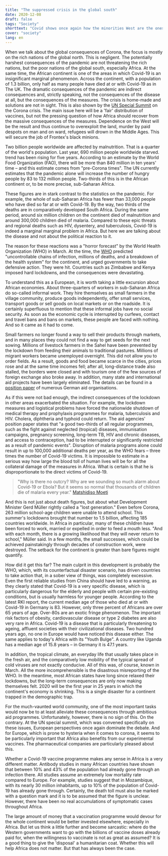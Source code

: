 ```yaml
---
title: "The suppressed crisis in the global south"
date: 2020-12-08
draft: false
tags: "Society"
shorttext: "Covid shows once again how the minorities West are the ones who complain while the rest are fighting for their own existence without votes."
cover: "society"
lang: en
---
```


When we talk about the global consequences of Corona, the focus is mostly on the rich nations of the global north. This is negligent. The potentially harshest consequences of the pandemic are not threatening the rich nations, but the poor nations of the global south, especially Africa. At the same time, the African continent is one of the areas in which Covid-19 is an insignificant marginal phenomenon. Across the continent, with a population of 1.3 billion, only half as many people have died at or with Covid-19 as in The UK. The dramatic consequences of the pandemic are indirect consequences and, strictly speaking, not the consequences of the disease at all, but the consequences of the measures. The crisis is home-made and solutions are not in sight. This is also shown by the [UN Special Summit](https://www.tagesschau.de/ausland/un-sondergipfel-coronavirus-impfstoff-101.html "Besser spät als nie?") on the Corona crisis. The main issue here will be a 'fair' distribution of vaccines, but not the pressing question of how Africa should recover from the massive consequences of the measures. Dependence on the West will be the result and thus continue to overexploit the land, murder by paid despots on man and on ward, refugees will drown in the Middle Ages. This will secure the job of Frontex's black minions.

Two billion people worldwide are affected by malnutrition. That is a quarter of the world's population. Last year, 690 million people worldwide starved. trend has been rising for five years. According to an estimate by the World Food Organization (FAO), there will be more than 840 million in ten years' time – and this estimate comes from "pre-Corona times". The UN currently estimates that the pandemic alone will increase the number of hungry people by 83 to 132 million people. Two-thirds of this is in the African continent or, to be more precise, sub-Saharan Africa.

These figures are in stark contrast to the statistics on the pandemic. For example, the whole of sub-Saharan Africa has fewer than 33,000 people who have died so far at or with Covid-19. By the way, two thirds of the deaths are in comparatively developed South Africa. During the same period, around six million children on the continent died of malnutrition and around 300,000 children died of malaria. Compared to these epic threats and regional deaths such as HIV, dysentery, and tuberculosis, Covid-19 is indeed a marginal marginal problem in Africa. But here we are talking about the disease and not about the political reaction to it.

The reason for these reactions was a "horror forecast" by the World Health Organization (WHO) in March. At the time, the [WHO](https://www.aerzteblatt.de/archiv/216276/COVID-19-in-Afrika-Afrika-scheint-sicherer-als-Europa "COVID-19 in Afrika: Afrika scheint sicherer als Europa") predicted "uncontrollable chains of infection, millions of deaths, and a breakdown of the health system" for the continent, and urged governments to take defensive action. They were hit. Countries such as Zimbabwe and Kenya imposed hard lockdowns, and the consequences were devastating.

To understand this as a European, it is worth taking a little excursion about African economies. About three-quarters of workers in sub-Saharan Africa do so-called informal work. They hire themselves as small farmers in the village community, produce goods independently, offer small services, transport goods or sell goods on local markets or on the roadside. It is certainly superfluous to mention that these informal jobs have no social security. As soon as the economic cycle is interrupted by curfews, contact and travel bans and bans on markets, these people are faced with nothing. And so it came as it had to come.

Small farmers no longer found a way to sell their products through markets, and in many places they could not find a way to get seeds for the next sowing. Millions of livestock farmers in the Sahel have been prevented by the lockdown from feeding their animals to traditional pastures. Millions of migrant workers became unemployed overnight. This did not allow you to order fields. As a result, goods and food became scarce in the cities, prices rose and at the same time incomes fell; after all, long-distance trade also stalled, the borders were closed and with tourism one of the few sources of foreign exchange also broke away. In addition, many state and international aid projects have been largely eliminated. The details can be found in a [position paper](/static/downloads/2020-Positionspapier_Corona-Gerechter_Ausgleich_Lang-Buendnis-Entwicklung-Hilft.pdf "Für einen gerechten Ausgleich") of numerous German aid organisations.

As if this were not bad enough, the indirect consequences of the lockdown in other areas exacerbated the situation. For example, the lockdown measures and logistical problems have forced the nationwide shutdown of medical therapy and prophylaxis programmes for malaria, tuberculosis and HIV. Cholera, diphtheria and typhoid could return. The aid agencies' position paper states that "a good two-thirds of all regular programmes, such as the fight against neglected (tropical) diseases, immunisation campaigns, pregnancy screening, long-term TB, HIV and chronic diseases, and access to contraception, had to be interrupted or significantly restricted as a result of pandemic events". Disruption of malaria programs alone could result in up to 100,000 additional deaths per year, as the WHO fears – three times the number of Covid-19 victims. It is impossible to estimate in a serious way how large the blood toll of human lives will be for all the collateral damage of the measures in Africa. What is certain is that he is disproportionate to the direct victims of Covid-19.

> "Why is there no outcry? Why are we sounding so much alarm about Covid-19 or Ebola? But it seems so normal that thousands of children die of malaria every year." [Matshidiso Moeti](https://www.dw.com/de/corona-pandemie-bremst-den-kampf-gegen-malaria-in-afrika-aus-kinder-impfungen-moskitos/a-55754317 "Afrika: Corona-Pandemie behindert Kampf gegen Malaria")

And this is not just about death figures, but about what Development Minister Gerd Müller rightly called a "lost generation." Even before Corona, 263 million school-age children were unable to attend school. This summer's lockdowns brought that number to 1.5 billion, affecting 185 countries worldwide. In Africa in particular, many of these children have been forced to work, married or expelled in order to feed a mouth less. "And with each month, there is a growing likelihood that they will never return to school," Müller said. In a few months, the small successes, which could be achieved painstakingly through decades of construction work, were destroyed. The setback for the continent is greater than bare figures might quantify.

How did it get this far? The main culprit in this development is probably the WHO, which, with its counterfactual disaster scenario, has driven countries to take action that, in a sober view of things, was completely excessive. Even the first reliable studies from China should have led to a warning, as they clearly stated that Covid-19 is a very specific disease, which is particularly dangerous for the elderly and people with certain pre-existing conditions, but is usually harmless for younger people. According to the latest RKI report, the current median age of those who died at or with Covid-19 in Germany is 83. However, only three percent of Africans are over 65 years of age. Over-80s are an exotic fringe phenomenon. The important risk factors of obesity, cardiovascular disease or type 2 diabetes are also very rare in Africa. Covid-19 is a disease that is particularly threatening to ageing, affluent societies with their civilizational diseases. Two hundred years ago, no one in Europe would have noticed this disease either. The same applies to today's Africa with its "Youth Bulge". A country like Uganda has a median age of 15.8 years – in Germany it is 47.1 years.

In addition, the tropical climate, an everyday life that usually takes place in the fresh air, and the comparatively low mobility of the typical spread of cold viruses are not exactly conducive. All of this was, of course, known in March. All the more incomprehensible is the disastrous misreporting of the WHO. In the meantime, most African states have long since relaxed their lockdowns, but the long-term consequences are only now making themselves felt. 2020 will be the first year in 25 years in which the continent's economy is shrinking. This is a single disaster for a continent trapped in the demographic trap.

For the much-vaunted world community, one of the most important tasks would now be to at least alleviate these consequences through ambitious aid programmes. Unfortunately, however, there is no sign of this. On the contrary. At the UN special summit, which was convened specifically on these issues, European perspectives once again dominate the debate. And for Europe, which is prone to hysteria when it comes to corona, it seems to be particularly important that Africa also benefits from our experimental vaccines. The pharmaceutical companies are particularly pleased about this.

Whether a Covid-19 vaccine programme makes any sense in Africa is a very different matter. Antibody studies in many African countries have shown that between 10% and 43% of the population had already gone through an infection there. All studies assume an extremely low mortality rate compared to Europe. For example, studies suggest that in Mozambique, with its nearly 30 million inhabitants, up to 10% of the population of Covid-19 has already gone through. Certainly, the death toll must also be marked with a question mark and it is to be assumed that the figure is unclear. However, there have been no real accumulations of symptomatic cases throughout Africa.

The large amount of money that a vaccination programme would devour for the whole continent would be better invested elsewhere, especially in Africa. But let us think a little further and become sarcastic: where do the Western governments want to go with the billions of vaccine doses already paid for, when the willingness to vaccinate is not as great as assumed? It is a good thing to give the 'disposal' a humanitarian coat. Whether this will help Africa does not matter. But that has always been the case.
